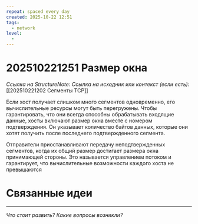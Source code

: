 ```yaml
---
repeat: spaced every day
created: 2025-10-22 12:51
tags:
  - network
level:
  -
---
```

# 202510221251 Размер окна

*Ссылка на StructureNote:*
*Ссылка на исходник или контекст (если есть):* [[202510221202 Сегменты TCP]]

Если хост получает слишком много сегментов одновременно, его вычислительные ресурсы могут быть перегружены. Чтобы гарантировать, что они всегда способны обрабатывать входящие данные, хосты включают размер окна вместе с номером подтверждения. Он указывает количество байтов данных, которые они хотят получить после последнего подтвержденного сегмента.

Отправители приостанавливают передачу неподтвержденных сегментов, когда их общий размер достигает размера окна принимающей стороны. Это называется управлением потоком и гарантирует, что вычислительные возможности каждого хоста не превышаются

# Связанные идеи

---

*Что стоит развить? Какие вопросы возникли?*
